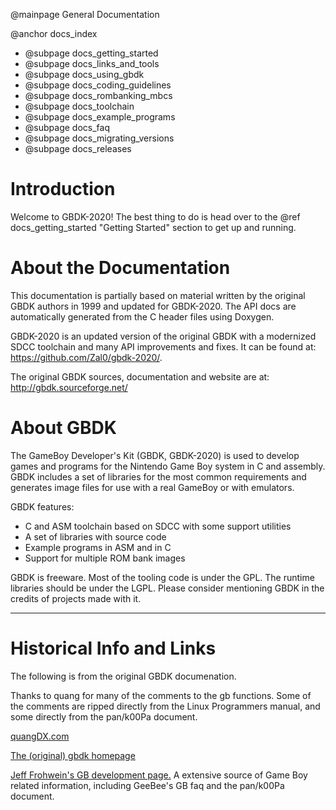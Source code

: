 @mainpage General Documentation

@anchor docs_index
- @subpage docs_getting_started
- @subpage docs_links_and_tools
- @subpage docs_using_gbdk
- @subpage docs_coding_guidelines
- @subpage docs_rombanking_mbcs
- @subpage docs_toolchain
- @subpage docs_example_programs
- @subpage docs_faq
- @subpage docs_migrating_versions
- @subpage docs_releases



# Introduction
Welcome to GBDK-2020! The best thing to do is head over to the @ref docs_getting_started "Getting Started" section to get up and running.


# About the Documentation
This documentation is partially based on material written by the original GBDK authors in 1999 and updated for GBDK-2020. The API docs are automatically generated from the C header files using Doxygen.

GBDK-2020 is an updated version of the original GBDK with a modernized SDCC toolchain and many API improvements and fixes. It can be found at: https://github.com/Zal0/gbdk-2020/.

The original GBDK sources, documentation and website are at: http://gbdk.sourceforge.net/


# About GBDK
The GameBoy Developer's Kit (GBDK, GBDK-2020) is used to develop games and programs for the Nintendo Game Boy system in C and assembly. GBDK includes a set of libraries for the most common requirements and generates image files for use with a real GameBoy or with emulators.

GBDK features:
 - C and ASM toolchain based on SDCC with some support utilities
 - A set of libraries with source code
 - Example programs in ASM and in C
 - Support for multiple ROM bank images

GBDK is freeware. Most of the tooling code is under the GPL. The runtime libraries should be under the LGPL. Please consider mentioning GBDK in the credits of projects made with it.

- - - - - -

# Historical Info and Links

The following is from the original GBDK documenation.

Thanks to quang for many of the comments to the gb functions.  Some
of the comments are ripped directly from the Linux Programmers
manual, and some directly from the pan/k00Pa document.

<a href="http://quangdx.com/">quangDX.com</a>

<a href="http://gbdk.sourceforge.net/">The (original) gbdk homepage</a>

<a href="http://www.devrs.com/gb/">Jeff Frohwein's GB development page.</a>
A extensive source of Game Boy related information, including GeeBee's GB faq and the pan/k00Pa document.

